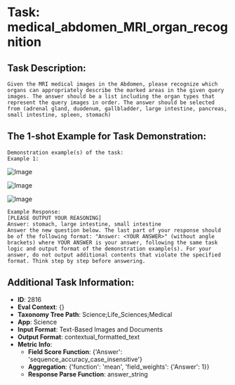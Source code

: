 # Task: medical_abdomen_MRI_organ_recognition

## Task Description:

```
Given the MRI medical images in the Abdomen, please recognize which organs can appropriately describe the marked areas in the given query images. The answer should be a list including the organ types that represent the query images in order. The answer should be selected from (adrenal gland, duodenum, gallbladder, large intestine, pancreas, small intestine, spleen, stomach)
```

## The 1-shot Example for Task Demonstration:

```
Demonstration example(s) of the task:
Example 1:
```

![Image](1029.png)

![Image](1039.png)

![Image](1089.png)

```
Example Response:
[PLEASE OUTPUT YOUR REASONING]
Answer: stomach, large intestine, small intestine
Answer the new question below. The last part of your response should be of the following format: "Answer: <YOUR ANSWER>" (without angle brackets) where YOUR ANSWER is your answer, following the same task logic and output format of the demonstration example(s). For your answer, do not output additional contents that violate the specified format. Think step by step before answering.
```

## Additional Task Information:

- **ID**: 2816
- **Eval Context**: {}
- **Taxonomy Tree Path**: Science;Life_Sciences;Medical
- **App**: Science
- **Input Format**: Text-Based Images and Documents
- **Output Format**: contextual_formatted_text
- **Metric Info**:
  - **Field Score Function**: {'Answer': 'sequence_accuracy_case_insensitive'}
  - **Aggregation**: {'function': 'mean', 'field_weights': {'Answer': 1}}
  - **Response Parse Function**: answer_string
